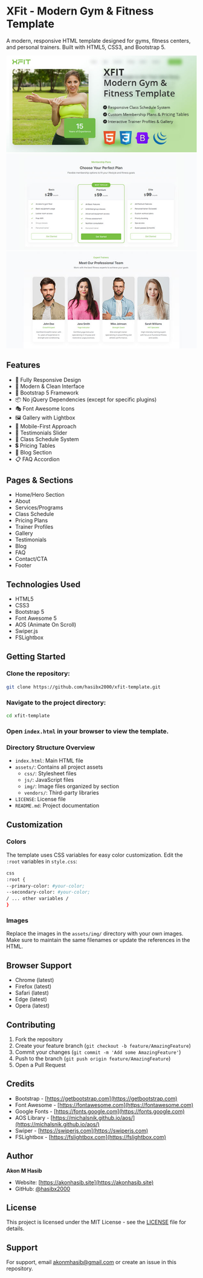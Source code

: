 # XFit - Modern Gym & Fitness Template

A modern, responsive HTML template designed for gyms, fitness centers, and personal trainers. Built with HTML5, CSS3, and Bootstrap 5.

![XFit Preview](./01_Preview.jpg)
![XFit Preview](./02_Preview.jpg)
![XFit Preview](./03_Preview.jpg)

## Features

- 📱 Fully Responsive Design
- 🎨 Modern & Clean Interface
- 🥾 Bootstrap 5 Framework
- 📦 No jQuery Dependencies (except for specific plugins)
- 🎭 Font Awesome Icons
- 🖼️ Gallery with Lightbox
- 📱 Mobile-First Approach
- 🎯 Testimonials Slider
- 📅 Class Schedule System
- 💲 Pricing Tables
- 📝 Blog Section
- 📋 FAQ Accordion

## Pages & Sections

- Home/Hero Section
- About
- Services/Programs
- Class Schedule
- Pricing Plans
- Trainer Profiles
- Gallery
- Testimonials
- Blog
- FAQ
- Contact/CTA
- Footer

## Technologies Used

- HTML5
- CSS3
- Bootstrap 5
- Font Awesome 5
- AOS (Animate On Scroll)
- Swiper.js
- FSLightbox

## Getting Started

### Clone the repository:

```bash
git clone https://github.com/hasibx2000/xfit-template.git
```

### Navigate to the project directory:

```bash
cd xfit-template
```

### Open `index.html` in your browser to view the template.

### Directory Structure Overview

- `index.html`: Main HTML file
- `assets/`: Contains all project assets
  - `css/`: Stylesheet files
  - `js/`: JavaScript files
  - `img/`: Image files organized by section
  - `vendors/`: Third-party libraries
- `LICENSE`: License file
- `README.md`: Project documentation

## Customization

### Colors

The template uses CSS variables for easy color customization. Edit the `:root` variables in `style.css`:

```bash
css
:root {
--primary-color: #your-color;
--secondary-color: #your-color;
/ ... other variables /
}
```

### Images

Replace the images in the `assets/img/` directory with your own images. Make sure to maintain the same filenames or update the references in the HTML.

## Browser Support

- Chrome (latest)
- Firefox (latest)
- Safari (latest)
- Edge (latest)
- Opera (latest)

## Contributing

1. Fork the repository
2. Create your feature branch (`git checkout -b feature/AmazingFeature`)
3. Commit your changes (`git commit -m 'Add some AmazingFeature'`)
4. Push to the branch (`git push origin feature/AmazingFeature`)
5. Open a Pull Request

## Credits

- Bootstrap - [https://getbootstrap.com](https://getbootstrap.com)
- Font Awesome - [https://fontawesome.com](https://fontawesome.com)
- Google Fonts - [https://fonts.google.com](https://fonts.google.com)
- AOS Library - [https://michalsnik.github.io/aos/](https://michalsnik.github.io/aos/)
- Swiper - [https://swiperjs.com](https://swiperjs.com)
- FSLightbox - [https://fslightbox.com](https://fslightbox.com)

## Author

**Akon M Hasib**

- Website: [https://akonhasib.site](https://akonhasib.site)
- GitHub: [@hasibx2000](https://github.com/HasibX2000)

## License

This project is licensed under the MIT License - see the [LICENSE](LICENSE) file for details.

## Support

For support, email akonmhasib@gmail.com or create an issue in this repository.
